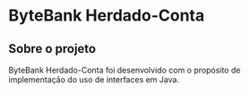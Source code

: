 # **__ByteBank Herdado-Conta__**  


## **__Sobre o projeto__**


ByteBank Herdado-Conta foi desenvolvido com o propósito de implementação do uso de interfaces em Java.   


